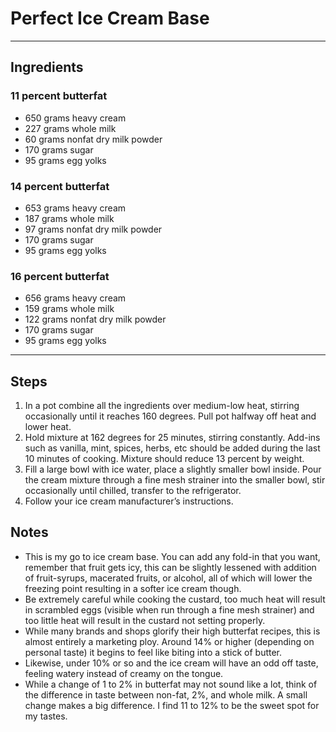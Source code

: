 # Perfect Ice Cream Base


---

## Ingredients

### 11 percent butterfat
* 650 grams heavy cream
* 227 grams whole milk
* 60 grams nonfat dry milk powder
* 170 grams sugar
* 95 grams egg yolks


### 14 percent butterfat
* 653 grams heavy cream
* 187 grams whole milk
* 97 grams nonfat dry milk powder
* 170 grams sugar
* 95 grams egg yolks


### 16 percent butterfat
* 656 grams heavy cream
* 159 grams whole milk
* 122 grams nonfat dry milk powder
* 170 grams sugar
* 95 grams egg yolks



---

## Steps

1.  In a pot combine all the ingredients over medium-low heat, stirring occasionally until it reaches 160 degrees. Pull pot halfway off heat and lower heat.
2. Hold mixture at 162 degrees for 25 minutes, stirring constantly. Add-ins such as vanilla, mint, spices, herbs, etc should be added during the last 10 minutes of cooking. Mixture should reduce 13 percent by weight.
3. Fill a large bowl with ice water, place a slightly smaller bowl inside. Pour the cream mixture through a fine mesh strainer into the smaller bowl, stir occasionally until chilled, transfer to the refrigerator.
4. Follow your ice cream manufacturer’s instructions.


## Notes
* This is my go to ice cream base. You can add any fold-in that you want, remember that fruit gets icy, this can be slightly lessened with addition of fruit-syrups, macerated fruits, or alcohol, all of which will lower the freezing point resulting in a softer ice cream though.
* Be extremely careful while cooking the custard, too much heat will result in scrambled eggs (visible when run through a fine mesh strainer) and too little heat will result in the custard not setting properly.
* While many brands and shops glorify their high butterfat recipes, this is almost entirely a marketing ploy. Around 14% or higher (depending on personal taste) it begins to feel like biting into a stick of butter.
* Likewise, under 10% or so and the ice cream will have an odd off taste, feeling watery instead of creamy on the tongue.
* While a change of 1 to 2% in butterfat may not sound like a lot, think of the difference in taste between non-fat, 2%, and whole milk. A small change makes a big difference. I find 11 to 12% to be the sweet spot for my tastes.
